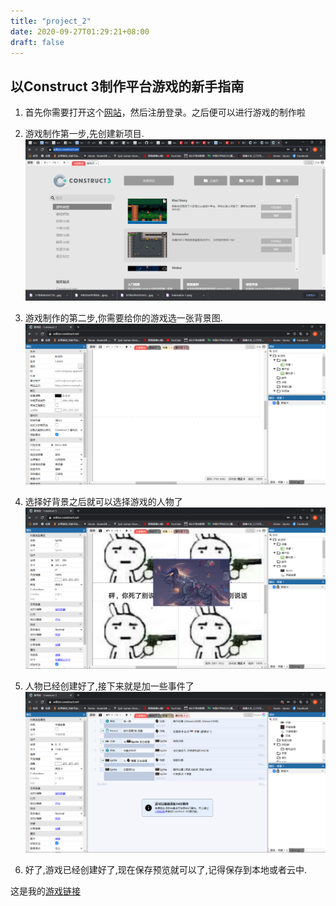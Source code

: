 ```yaml
---
title: "project_2"
date: 2020-09-27T01:29:21+08:00
draft: false
---
```

## 以Construct 3制作平台游戏的新手指南

1. 首先你需要打开这个[网站](https://editor.construct.net/)，然后注册登录。之后便可以进行游戏的制作啦

1. 游戏制作第一步,先创建新项目.![新项目示例](../../resources/_gen/images/project_2/新项目示例.png)

1. 游戏制作的第二步,你需要给你的游戏选一张背景图. ![背景图选取示例](../../resources/_gen/images/project_2/背景示例.png)

1. 选择好背景之后就可以选择游戏的人物了 ![创建人物示例](../../resources/_gen/images/project_2/创建人物示例.png)

1. 人物已经创建好了,接下来就是加一些事件了 ![事件创建示例](../../resources/_gen/images/project_2/创建事件示例.png)

1. 好了,游戏已经创建好了,现在保存预览就可以了,记得保存到本地或者云中.

这是我的[游戏链接](https://1drv.ms/u/s!ArFPSUa8wU09j1JPL4Uyop-Gkbej?e=IjRNGt)